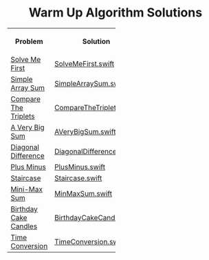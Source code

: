 <h1 align="center">Warm Up Algorithm Solutions</h1>
<table style="width:50%">
<tr>
<th><p align="center">Problem</p></th>
<th><p align="center">Solution</p></th>
</tr>
<tr>
<td><a align="center" href="https://www.hackerrank.com/challenges/solve-me-first">Solve Me First</a></td>
<td><a align="center" href="Solve%20Me%20First/SolveMeFirst.swift">SolveMeFirst.swift</a></td>
</tr>
<tr>
<td><a align="center" href="https://www.hackerrank.com/challenges/simple-array-sum">Simple Array Sum</a></td>
<td><a align="center" href="Simple%20Array%20Sum/SimpleArraySum.swift">SimpleArraySum.swift</a></td>
</tr>
<tr>
<td><a align="center" href="https://www.hackerrank.com/challenges/compare-the-triplets">Compare The Triplets</a></td>
<td><a align="center" href="Compare%20The%20Triplets/CompareTheTriplets.swift">CompareTheTriplets.swift</a></td>
</tr>
<tr>
<td><a align="center" href="https://www.hackerrank.com/challenges/a-very-big-sum">A Very Big Sum</a></td>
<td><a align="center" href="A%20Very%20Big%20Sum/AVeryBigSum.swift">AVeryBigSum.swift</a></td>
</tr>
<tr>
<td><a align="center" href="https://www.hackerrank.com/challenges/diagonal-difference">Diagonal Difference</a></td>
<td><a align="center" href="Diagonal%20Difference/DiagonalDifference.swift">DiagonalDifference.swift</a></td>
</tr>
<td><a align="center" href="https://www.hackerrank.com/challenges/plus-minus">Plus Minus</a></td>
<td><a align="center" href="PlusMinus/PlusMinus.swift">PlusMinus.swift</a></td>
</tr>
<tr>
<td><a align="center" href="https://www.hackerrank.com/challenges/staircase">Staircase</a></td>
<td><a align="center" href="Staircase/Staircase.swift">Staircase.swift</a></td>
</tr>
<tr>
<td><a align="center" href="https://www.hackerrank.com/challenges/mini-max-sum">Mini-Max Sum</a></td>
<td><a align="center" href="MinMaxSum/MinMaxSum.swift">MinMaxSum.swift</a></td>
</tr>
<tr>
<td><a align="center" href="https://www.hackerrank.com/challenges/birthday-cake-candles">Birthday Cake Candles</a></td>
<td><a align="center" href="BirthdayCakeCandle/BirthdayCakeCandle.swift">BirthdayCakeCandle.swift</a></td>
</tr>
<tr>
<tr>
<td><a align="center" href="https://www.hackerrank.com/challenges/time-conversion">Time Conversion</a></td>
<td><a align="center" href="Time%20Conversion/TimeConversion.swift">TimeConversion.swift</a></td>
</tr>
</table>
